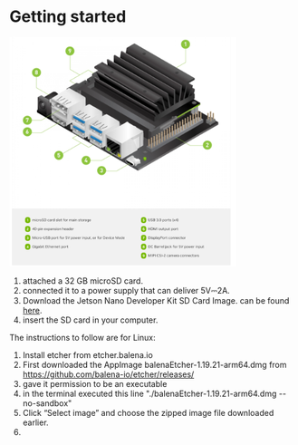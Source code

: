 # Getting started

<img src="img/Jetson_nano.png" alt="Jtson Nano" width="400" height="auto">

1. attached a 32 GB microSD card.
2. connected it to a power supply that can deliver 5V⎓2A.
3. Download the Jetson Nano Developer Kit SD Card Image. can be found [here](https://developer.nvidia.com/embedded/downloads#?search=image).
4. insert the SD card in your computer.

The instructions to follow are for Linux:
1. Install etcher from etcher.balena.io
2. First downloaded the AppImage balenaEtcher-1.19.21-arm64.dmg from https://github.com/balena-io/etcher/releases/
3. gave it permission to be an executable 
4. in the terminal executed this line "./balenaEtcher-1.19.21-arm64.dmg --no-sandbox"
5. Click “Select image” and choose the zipped image file downloaded earlier.
6. 
